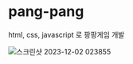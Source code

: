 # pang-pang
html, css, javascript 로 팡팡게임 개발

![스크린샷 2023-12-02 023855](https://github.com/ten-3dev/pang-pang/assets/84074953/42e71785-0e97-4dee-a8e6-4277c9d971fe)
